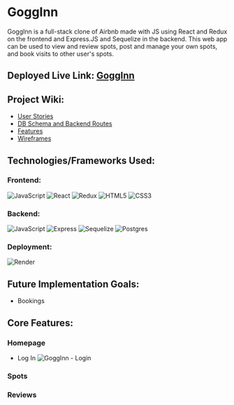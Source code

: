 # GoggInn

GoggInn is a full-stack clone of Airbnb made with JS using React and Redux on the frontend and Express.JS and Sequelize in the backend. This web app can be used to view and review spots, post and manage your own spots, and book visits to other user's spots.

## Deployed Live Link: [GoggInn](https://ryangoggin-gogginn.onrender.com/)

## Project Wiki:
* [User Stories](https://github.com/ryangoggin/GoggInn/wiki/User-Stories)
* [DB Schema and Backend Routes](https://github.com/ryangoggin/GoggInn/wiki/DB-Schema-and-Backend-Routes)
* [Features](https://github.com/ryangoggin/GoggInn/wiki/Features)
* [Wireframes](https://github.com/ryangoggin/GoggInn/wiki/Wireframes)

## Technologies/Frameworks Used:
### Frontend:
![JavaScript](https://img.shields.io/badge/Javascript-F7DF1E?style=for-the-badge&logo=javascript&logoColor=black)
![React](https://img.shields.io/badge/react-676E77?style=for-the-badge&logo=react&logoColor=#61DAFB)
![Redux](https://img.shields.io/badge/Redux-764ABC?style=for-the-badge&logo=redux&logoColor=white)
![HTML5](https://img.shields.io/badge/HTML5-E34F26?style=for-the-badge&logo=html5&logoColor=white)
![CSS3](https://img.shields.io/badge/CSS3-1572B6?style=for-the-badge&logo=css3&logoColor=white)

### Backend:
![JavaScript](https://img.shields.io/badge/Javascript-F7DF1E?style=for-the-badge&logo=javascript&logoColor=black)
![Express](https://img.shields.io/badge/Express-000000?style=for-the-badge&logo=express&logoColor=white)
![Sequelize](https://img.shields.io/badge/-Sequelize-52B0E7?style=for-the-badge&logo=sequelize&logoColor=white)
![Postgres](https://img.shields.io/badge/Postgres-4169E1?style=for-the-badge&logo=postgresql&logoColor=white)

### Deployment:
![Render](https://img.shields.io/badge/Render-46E3B7?style=for-the-badge&logo=render&logoColor=white)

## Future Implementation Goals:
* Bookings

## Core Features:
### Homepage
* Log In
![GoggInn - Login](https://user-images.githubusercontent.com/112151669/231615344-08d69492-f8db-49b9-9dc2-55875e02036e.gif)

### Spots
### Reviews

